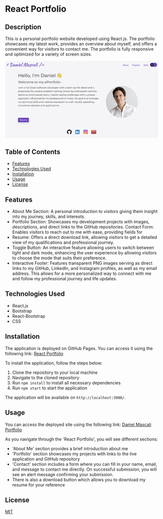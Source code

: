 # React Portfolio

## Description
This is a personal portfolio website developed using React.js. The portfolio showcases my latest work, provides an overview about myself, and offers a convenient way for visitors to contact me. The portfolio is fully responsive and optimized for a variety of screen sizes.

![Portfolio Preview](./portfolio/src/assets/img/portfolio-img3.png)  

## Table of Contents
- [Features](#features)
- [Technologies Used](#technologies-used)
- [Installation](#installation)
- [Usage](#usage)
- [License](#license)

## Features

- About Me Section: A personal introduction to visitors giving them insight into my journey, skills, and interests.
- Portfolio Section: Showcases my development projects with images, descriptions, and direct links to the GitHub repositories.
Contact Form: Enables visitors to reach out to me with ease, providing fields for 
- Resume: Offers a direct download link, allowing visitors to get a detailed view of my qualifications and professional journey.
- Toggle Button: An interactive feature allowing users to switch between light and dark mode, enhancing the user experience by allowing visitors to choose the mode that suits their preference.
- Interactive Footer: Features transparent PNG images serving as direct links to my GitHub, LinkedIn, and Instagram profiles, as well as my email address. This allows for a more personalized way to connect with me and follow my professional journey and life updates.


## Technologies Used
- React.js
- Bootstrap
- React-Bootstrap
- CSS

## Installation

The application is deployed on GitHub Pages. You can access it using the following link: [React Portfolio](https://github.com/TurboTeam335/dm-portfolio)

To install the application, follow the steps below:

1. Clone the repository to your local machine
2. Navigate to the cloned repository
3. Run `npm install` to install all necessary dependencies
4. Run `npm start` to start the application

The application will be available on `http://localhost:3000/`.

## Usage

You can access the deployed site using the following link: [Daniel Mascali Portfolio](https://turboteam335.github.io/dm-portfolio/)

As you navigate through the 'React Portfolio', you will see different sections:

- 'About Me' section provides a brief introduction about me
- 'Portfolio' section showcases my projects with links to the live application and GitHub repository
- 'Contact' section includes a form where you can fill in your name, email, and message to contact me directly. On successful submission, you will see an alert message confirming your submission.
- There is also a download button which allows you to download my resume for your reference


## License

[MIT](https://choosealicense.com/licenses/mit/)